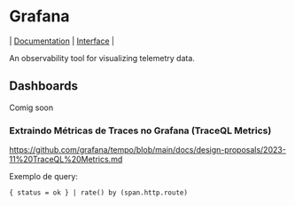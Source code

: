 # Grafana
| [Documentation](https://grafana.com/oss/grafana/)  |  [Interface](http://localhost:3000) |

An observability tool for visualizing telemetry data.

## Dashboards

Comig soon

### Extraindo Métricas de Traces no Grafana (TraceQL Metrics)

https://github.com/grafana/tempo/blob/main/docs/design-proposals/2023-11%20TraceQL%20Metrics.md

Exemplo de query:
```
{ status = ok } | rate() by (span.http.route)
```
